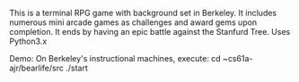 This is a terminal RPG game with background set in Berkeley. It includes numerous mini
arcade games as challenges and award gems upon completion. It ends by having an epic
battle against the Stanfurd Tree. Uses Python3.x

Demo:
On Berkeley's instructional machines, execute:
cd ~cs61a-ajr/bearlife/src
./start
